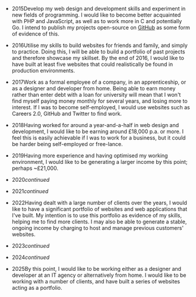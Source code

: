 <!--[TEMPLATE] timeline -->

* <span>2015</span>Develop my web design and development skills and experiment in new fields of programming. I would like to become better acquainted with PHP and JavaScript, as well as to work more in C and potentially Go. I intend to publish my projects open-source on [GitHub](http://en.wikipedia.org/wiki/GitHub) as some form of evidence of this.

* <span>2016</span>Utilise my skills to build websites for friends and family, and simply to practice. Doing this, I will be able to build a portfolio of past projects and therefore showcase my skillset. By the end of 2016, I would like to have built at least five websites that could realistically be found in production environments.

* <span>2017</span>Work as a formal employee of a company, in an apprenticeship, or as a designer and developer from home. Being able to earn money rather than enter debt with a loan for university will mean that I won't find myself paying money monthly for several years, and losing more to interest. If I was to become self-employed, I would use websites such as Careers 2.0, GitHub and Twitter to find work.

* <span>2018</span>Having worked for around a year-and-a-half in web design and development, I would like to be earning around &pound;18,000 p.a. or more. I feel this is easily achievable if I was to work for a business, but it could be harder being self-employed or free-lance.

* <span>2019</span>Having more experience and having optimised my working environment, I would like to be generating a larger income by this point; perhaps ~&pound;21,000.

* <span>2020</span>*continued*

* <span>2021</span>*continued*

* <span>2022</span>Having dealt with a large number of clients over the years, I would like to have a significant portfolio of websites and web applications that I've built. My intention is to use this portfolio as evidence of my skills, helping me to find more clients. I may also be able to generate a stable, ongoing income by charging to host and manage previous customers' websites.

* <span>2023</span>*continued*

* <span>2024</span>*continued*

* <span>2025</span>By this point, I would like to be working either as a designer and developer at an IT agency or alternatively from home. I would like to be working with a number of clients, and have built a series of websites acting as a portfolio.
